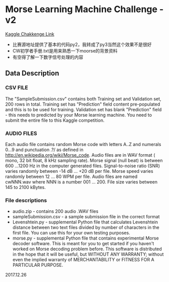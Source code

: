 # Morse Learning Machine Challenge - v2
[Kaggle Chakkenge Link](https://www.kaggle.com/c/morse-learning-machine-challenge-v2)
-  比赛源地址提供了基本的代码py2，我转成了py3当然这个效果不是很好
- CW初学者手册.txt是用来熟悉一下moorse的背景资料
- 有空得了解一下数字信号处理的内容

## Data Description
### CSV FILE
The "SampleSubmission.csv" contains both Training set and Validation set, 200 rows in total. Training set has "Prediction" field content pre-populated and this is to be used for training. Validation set has blank "Prediction" field - this needs to predicted by your Morse learning machine. You need to submit the entire file to this Kaggle competition.
### AUDIO FILES
Each audio file contains random Morse code with letters A..Z and numerals 0...9 and punctuation .?/ as defined in http://en.wikipedia.org/wiki/Morse_code. Audio files are in WAV format ( mono, 32 bit float, 8 kHz sampling rate). Morse signal (null beat) is between 600 ...1200 Hz in the computer generated files. Signal-to-noise ratio (SNR) varies randomly between -14 dB ... +20 dB per file. Morse speed varies randomly between 12 ... 80 WPM per file. Audio files are named cwNNN.wav where NNN is a number 001 ... 200. File size varies between 145 to 2100 kBytes.
### File descriptions
- audio.zip - contains 200 audio .WAV files
- sampleSubmission.csv - a sample submission file in the correct format
- Levenshtein.py - supplemental Python file that calculates Levenshtein distance between two text files divided by number of characters in the first file. You can use this for your own testing purposes. 
- morse.py - supplemental Python file that contains experimental Morse decoder software. This is meant for you to get started if you haven't worked on Morse decoding problem before. This software is distributed in the hope that it will be useful, but WITHOUT ANY WARRANTY; without even the implied warranty of MERCHANTABILITY or FITNESS FOR A PARTICULAR PURPOSE.

2017.12.26

